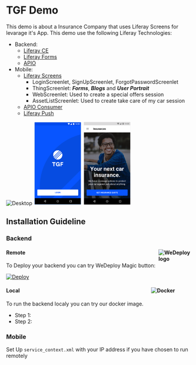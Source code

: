 # TGF Demo
This demo is about a Insurance Company that uses Liferay Screens for levarage it's App. This demo use the following Liferay Technologies:

- Backend:
    - [Liferay CE](https://github.com/liferay/liferay-portal)
    - [Liferay Forms](https://forms.liferay.com)
    - [APIO](https://github.com/liferay/com-liferay-apio-architect)
- Mobile:
    - [Liferay Screens](https://github.com/liferay/liferay-screens)
        - LoginScreenlet, SignUpScreenlet, ForgotPasswordScreenlet
        - ThingScreenlet: ***Forms***, ***Blogs*** and ***User Portrait***
        - WebScreenlet: Used to create a special offers session
        - AssetListScreenlet: Used to create take care of my car session
    - [APIO Consumer](https://github.com/liferay-mobile/apio-consumer-android)
    - [Liferay Push](https://github.com/liferay-mobile/liferay-push-android)

<div style="display: inline">
<img src="desktop.png" alt="Desktop" width="400" height="227">
<img src="mobile1.png" alt="Mobile" width="130" height="227">
<img src="mobile2.png" alt="Mobile" width="130" height="227">
</div>

## Installation Guideline

### Backend

#### Remote[<img src="https://avatars3.githubusercontent.com/u/10002920" alt="WeDeploy logo" width="90" height="90" align="right">][wedeploy]

To Deploy your backend you can try WeDeploy Magic button:

[![Deploy](https://cdn.wedeploy.com/images/deploy.svg)](https://console.wedeploy.com/deploy?repo=https://github.com/phcp/liferay-forms-demo)

#### Local[<img src="https://cdn-ak.f.st-hatena.com/images/fotolife/m/muziyoshiz/20160529/20160529223041.png" alt="Docker" width="110" height="90" align="right">][docker]

To run the backend localy you can try our docker image.
- Step 1:
- Step 2:

### Mobile
Set Up `service_context.xml` with your IP address if you have chosen to run remotely

[wedeploy]: https://wedeploy.com/
[docker]: https://www.docker.com/
